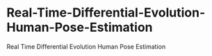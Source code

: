 # Real-Time-Differential-Evolution-Human-Pose-Estimation
Real Time Differential Evolution Human Pose Estimation
